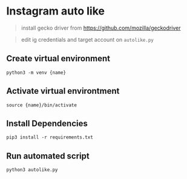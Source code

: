 # Instagram auto like

> install gecko driver from https://github.com/mozilla/geckodriver

> edit ig credentials and target account on `autolike.py`

## Create virtual environment
```
python3 -m venv {name}
```

## Activate virtual environtment
```
source {name}/bin/activate
```

## Install Dependencies
```
pip3 install -r requirements.txt
```

## Run automated script
```
python3 autolike.py
```